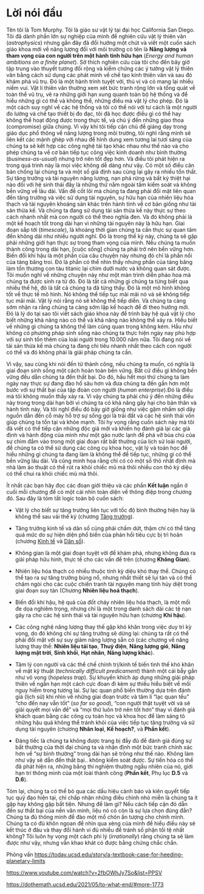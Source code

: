 # Lời nói đầu

Tên tôi là Tom Murphy. Tôi là giáo sư vật lý tại đại học California San Diego. Tôi đã dành phần lớn sự nghiệp của mình để nghiên cứu vật lý thiên văn (*astrophysics*) nhưng gần đây đã đổi hướng một chút và viết một cuốn sách giáo khoa mới về năng lượng đối với môi trường có tên là **Năng lượng và tham vọng của con người trên một hành tinh hữu hạn** (*Energy and human ambitions on a finite planet*). Sở thích nghiên cứu của tôi cho đến bây giờ tập trung vào thuyết tương đối rộng và kiểm chứng các ý tưởng vật lý thiên văn bằng cách sử dụng các phát minh về chế tạo kính thiên văn và sau đó khám phá vũ trụ. Đó là một hành trình tuyệt vời, thú vị và có mang lại nhiều niềm vui. Vật lí thiên văn thường xem xét bức tranh rộng lớn và tổng quát về toàn thể vũ trụ, vẽ ra những giới hạn xung quanh toàn bộ hệ thống và để hiểu những gì có thể và không thể, những điều mà vật lý cho phép. Đó là một cách suy nghĩ về các hệ thống và tôi có thể nói với tư cách là một người đo lường và chế tạo thiết bị đo đạc, tôi đã học được điều gì có thể hay không thể hoạt động được trong thực tế, và chú ý đến những giao thoa (compromise) giữa chúng. Vì vậy khi tôi tiếp cận chủ đề giảng dạy trong giáo dục phổ thông về năng lượng trong môi trường, tôi nghĩ rằng mình sẽ liên kết các mảnh ghép với nhau để hình dung xem tương lai tươi sáng của chúng ta sẽ kết hợp các công nghệ tái tạo khác nhau như thế nào và cho phép chúng ta về cơ bản tiếp tục công việc kinh doanh như bình thường (*business-as-usual*) nhưng trở nên tốt đẹp hơn. Và điều tôi phát hiện ra trong quá trình này là mọi việc không dễ dàng như vậy. Có một số điều căn bản chống lại chúng ta và một số giả định sau cùng lại gây ra nhiều tổn thất. Sự tăng trưởng và tài nguyên năng lượng, nạn phá rừng và bất kỳ thiệt hại nào đối với hệ sinh thái đây là những thứ nằm ngoài tầm kiểm soát và không bền vững về lâu dài. Vấn đề cốt lõi mà chúng ta đang phải đối mặt liên quan đến tăng trưởng và việc sử dụng tài nguyên, sự hữu hạn của nhiên liệu hóa thạch và tài nguyên khoáng sản khác trên hành tinh về cơ bản giống như tài sản thừa kế. Và chúng ta đang sử dụng tài sản thừa kế này thực sự theo cách nhanh nhất mà con người có thể theo nghĩa đen. Và đó không phải là một kế hoạch tốt trong dài hạn vì những tài nguyên này là hữu hạn. Giai đoạn sắp tới (*timescale*), là khoảng thời gian chúng ta cần thực sự quan tâm đến không dài như nhiều người nghĩ. Đó là trong thế kỷ này, chúng ta sẽ gặp phải những giới hạn thực sự trong tham vọng của mình. Nếu chúng ta muốn thành công trong dài hạn, [cuộc sống] chúng ta phải trở nên bền vững  hơn. Biến đổi khí hậu là một phần của câu chuyện này nhưng đó chỉ là phần nổi của tảng băng troi. Đó là phần có thể nhìn thấy nhưng phần của tảng băng làm tổn thương con tàu titanic lại chìm dưới nước và không quan sát được. Tôi muốn nghĩ về những chuyện này như một màn trình diễn pháo hoa mà chúng ta được sinh ra từ đó. Đó là tất cả những gì chúng ta từng biết qua nhiều thế hệ, đó là tất cả chúng ta đã từng thấy. Đó là một mô hình không tốt về thực tế mô hình. Nó không thể tiếp tục mãi mãi nó và sẽ không tiếp tục mãi mãi. Vật lý nói rằng nó sẽ không thể tiếp diễn. Và chúng ta càng sớm nhận ra rằng chúng ta càng sớm lập kế hoạch để đi theo hướng mới. Đó là lý do tại sao tôi viết sách giáo khoa này để trình bày hệ quả vật lý cho biết những khả năng nào có thể và khả năng nào không thể xảy ra. Hiểu biết về những gì chúng ta không thể làm cũng quan trọng không kém. Hầu như không có phương pháp sinh sống nào chúng ta thực hiện ngày nay phù hợp với sự sinh tồn thêm của loài người trong 10.000 năm nữa. Tôi đang nói về tài sản thừa kế mà chúng ta đang chi tiêu nhanh nhất theo cách con người có thể và đó không phải là giải pháp chúng ta cần. 

Vì vậy, sau cùng khi nói đến từ thành công, nếu chúng ta muốn, có nghĩa là giai đoạn sinh sống một cách hoàn toàn bền vững. Bất cứ điều gì không bền vững đều dẫn chúng ta đến thất bại. Do đó, hầu hết  mọi thứ chúng ta làm ngày nay thực sự đang đào hố sâu hơn và đưa chúng ta đến gần hơn một bước với sự thất bại của tập đoàn con người (*human enterprise*).Đó là điều mà tôi không muốn thấy xảy ra. Vì vậy chúng ta phải chú ý đến những điều này trong trong dài hạn bởi vì chúng ta có khả năng gây hại cho bản thân và hành tinh này. Và tôi nghĩ điều đó bây giờ giống như việc gặm nhấm sợi dây nguồn dẫn đến cỗ máy hỗ trợ sự sống gọi là trái đất và các hệ sinh thái vốn giúp chúng ta tồn tại và khỏe mạnh. Tôi hy vọng rằng cuốn sách này mà tôi đã viết có thể tiếp cận những độc giả mới và khiến họ đánh giá lại các giả định và hành động của mình như một gáo nước lạnh để phá vỡ bùa chú của sự chìm đắm vào trong một giai đoạn rất bất thường của lịch sử loài người, để chúng ta có thể sử dụng các công cụ khoa học, vật lý và toán học để hiểu những gì chúng ta đang làm là không thể để tiếp tục, những gì có thể bền vững lâu dài. Và cũng minh họa rằng chỉ có có một số thỏ nhất định mà nhà làm ảo thuật có thể rút ra khỏi chiếc mũ mà thôi nhiều con thỏ kỳ diệu có thể chui ra khỏi chiếc mũ mà thôi.

Ít nhất các bạn hãy đọc các đoạn giới thiệu và các phần **Kết luận** ngắn ở cuối mỗi chương để có một cái nhìn toàn diện về thông điệp trong chương đó. Sau đây là tóm tắt logic toàn bộ cuốn sách:

- Vật lý cho biết sự tăng trưởng liên tục với tốc độ bình thường hiện hay là không thể sau vài thế kỷ (chương [Tăng trưởng](https://songbenvung.net/energy/life/human-ambition/1-growth/)).

- Tăng trưởng kinh tế và dân số cũng phải chấm dứt, thậm chí có thể tăng quá mức do sự hiện diện phổ biến của phản hồi tiêu cực bị trì hoãn (chương [Kinh tế](https://songbenvung.net/energy/life/human-ambition/2-econ/) và [Dân số](https://songbenvung.net/energy/life/human-ambition/3-population/)).

- Không gian là một giai đoạn tuyệt vời để khám phá, nhưng không đưa ra giải pháp hữu hình, thực tế cho các vấn đề trên (chương **Không Gian**).

- Nhiên liệu hóa thạch có nhiều thuộc tính kỳ diệu khó thay thế. Chúng có thể tạo ra sự tăng trưởng bùng nổ, nhưng nhất thiết sẽ lụi tàn và có thể châm ngòi cho các cuộc chiến tranh tài nguyên mang tính hủy diệt trong giai đoạn suy tàn (Chương **Nhiên liệu hoá thạch**).

- Biến đổi khí hậu, hệ quả của đốt cháy nhiên liệu hóa thạch, là một mối đe dọa nghiêm trọng, nhưng chỉ là một trong danh sách dài các tệ nạn gây ra cho các hệ sinh thái và tài nguyên hữu hạn (chương **Khí hậu**).

- Các công nghệ năng lượng thay thế gặp khó khăn trong việc duy trì kỳ vọng, do đó không chỉ sự tăng trưởng sẽ dừng lại: chúng ta rất có thể phải đối mặt với sự suy giảm năng lượng sẵn có (các chương về năng lượng thay thế: **Nhiên liệu tái tạo**, **Thuỷ điện**, **Năng lượng gió**, **Năng lượng mặt trời**, **Sinh khối**, **Hạt nhân**, **Năng lượng khác**).

- Tâm lý con người và các thể chế chính trị/kinh tế biến tình thế khó khăn về mặt kỹ thuật (*technically difficult predicament*) thành một cái bẫy gần như vô vọng (*hopeless trap*). Sự khuyến khích áp dụng những giải pháp thiên về ngắn hạn một cách cực đoan đi kèm sự thiếu hiểu biết về mối nguy hiểm trong tương lai. Sự lạc quan phổ biến thường dựa trên đánh giá (lịch sử) khi nhìn về những giai đoạn trước và tâm lí “lạc quan tếu” “cho đến nay vẫn tốt” (*so far so good*), “con người thật tuyệt vời và sẽ giải quyết mọi vấn đề” và “mọi thứ luôn trở nên tốt hơn” thay vì đánh giá khách quan bằng các công cụ toán học và khoa học để làm sáng tỏ những hậu quả không thể tránh khỏi của việc tiếp tục tăng trưởng và sử dụng tài nguyên (chương **Nhân loại**, **Kế hoạch?**, và **Phần kết**).

- Đáng tiếc là chúng ta không được trang bị đầy đủ để đánh giá đúng sự bất thường của thời đại chúng ta và nhận định một bức tranh chính xác hơn về “sự bình thường” trong dài hạn sẽ trông như thế nào. Không làm như vậy sẽ dẫn đến thất bại.. không kiểm soát được. Sự tiến hóa có thể đã phát hiện ra, những bằng thí nghiệm thường ngẫu nhiên của nó, giới hạn trí thông minh của một loài thành công (**Phần kết**, Phụ lục **D.5** và **D.6**).

Tóm lại, chúng ta có thể bỏ qua các dấu hiệu cảnh báo và kiên quyết tiếp tục quỹ đạo hiện tại, chỉ chấp nhận những điều chỉnh nhỏ miễn là chúng ta ít gặp hay không gặp bất tiện. Nhưng để làm gì? Nếu cách tiếp cận đó dẫn đến sự thất bại của nền văn minh, liệu nó có còn là sự lựa chọn đúng đắn? Chúng ta đủ thông minh để đào một mồ chôn ấn tượng cho chính mình. Chúng ta có đủ khôn ngoan để nhìn qua xẻng của mình để hiểu điều này sẽ kết thúc ở đâu và thay đổi hành vi đủ nhiều để tránh số phận tồi tệ nhất không? Tôi luôn hy vọng một cách phi lý (*irrationally*) rằng chúng ta sẽ làm được như vậy, nhưng vẫn khao khát có được bằng chứng chắc chắn.


Phỏng vấn 
https://today.ucsd.edu/story/a-textbook-case-for-heeding-planetary-limits

https://www.youtube.com/watch?v=2fbOWhJy7So&list=PPSV

https://dothemath.ucsd.edu/2021/05/to-what-end/#more-1773